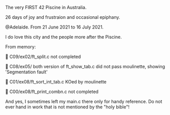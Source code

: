 The very FIRST 42 Piscine in Australia. 

26 days of joy and frustraion and occasional epiphany.

@Adelaide. From 21 June 2021 to 16 July 2021.

I do love this city and the people more after the Piscine.

From memory:

💫 C09/ex02/ft_split.c not completed

💫 C08/ex05/ both version of ft_show_tab.c did not pass moulinette, showing 'Segmentation fault'

💫 C01/ex08/ft_sort_int_tab.c KOed by moulinette

💫 C00/ex08/ft_print_combn.c not completed

And yes, I sometimes left my main.c there only for handy reference. Do not ever hand in work that is not mentioned by the "holy bible"!
